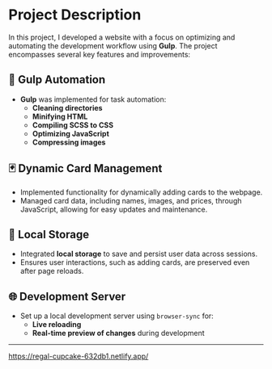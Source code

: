 # Project Description

In this project, I developed a website with a focus on optimizing and automating the development workflow using **Gulp**. The project encompasses several key features and improvements:

## 🚀 Gulp Automation

- **Gulp** was implemented for task automation:
  - **Cleaning directories**
  - **Minifying HTML**
  - **Compiling SCSS to CSS**
  - **Optimizing JavaScript**
  - **Compressing images**

## 🃏 Dynamic Card Management

- Implemented functionality for dynamically adding cards to the webpage.
- Managed card data, including names, images, and prices, through JavaScript, allowing for easy updates and maintenance.

## 💾 Local Storage

- Integrated **local storage** to save and persist user data across sessions.
- Ensures user interactions, such as adding cards, are preserved even after page reloads.

## 🌐 Development Server

- Set up a local development server using `browser-sync` for:
  - **Live reloading**
  - **Real-time preview of changes** during development

---
https://regal-cupcake-632db1.netlify.app/
